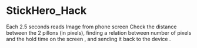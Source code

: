 # StickHero_Hack
Each 2.5 seconds reads Image from phone screen Check the distance between the 2 pillons (in pixels), finding a relation between number of pixels and the hold time on
the screen , and sending it back to the device . 
